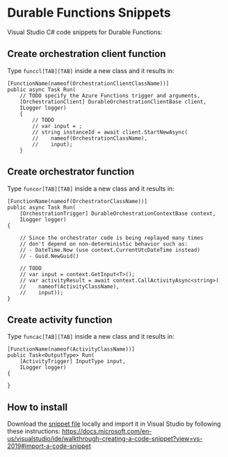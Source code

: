 # Durable Functions Snippets
Visual Studio C# code snippets for Durable Functions:

## Create orchestration client function

Type `funccl[TAB][TAB]` inside a new class and it results in:

```
[FunctionName(nameof(OrchestrationClientClassName))]
public async Task Run(
    // TODO specify the Azure Functions trigger and arguments,
    [OrchestrationClient] DurableOrchestrationClientBase client,
    ILogger logger)
    {
        // TODO
        // var input = ;
        // string instanceId = await client.StartNewAsync(
        //    nameof(OrchestrationClassName), 
        //    input);
    }
```

## Create orchestrator function

Type `funcor[TAB][TAB]` inside a new class and it results in:

```
[FunctionName(nameof(OrchestratorClassName))]
public async Task Run(
    [OrchestrationTrigger] DurableOrchestrationContextBase context,
    ILogger logger)
{

    // Since the orchestrator code is being replayed many times
    // don't depend on non-deterministic behavior such as:
    // - DateTime.Now (use context.CurrentUtcDateTime instead)
    // - Guid.NewGuid()

    // TODO
    // var input = context.GetInput<T>();
    // var activityResult = await context.CallActivityAsync<string>(
    //    nameof(ActivityClassName),
    //    input));
}
```

## Create activity function

Type `funcac[TAB][TAB]` inside a new class and it results in:


```
[FunctionName(nameof(ActivityClassName))]
public Task<OutputType> Run(
    [ActivityTrigger] InputType input,
    ILogger logger)
{

}
```

## How to install

Download the [snippet file](/csharp/durablefunctions.snippet) locally and import it in Visual Studio by following these instructions:
https://docs.microsoft.com/en-us/visualstudio/ide/walkthrough-creating-a-code-snippet?view=vs-2019#import-a-code-snippet
